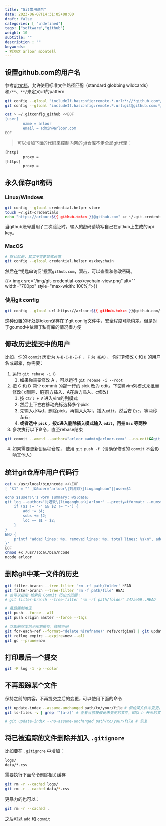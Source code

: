 ```yaml
---
title: "Git常用命令"
date: 2023-06-07T14:31:05+08:00
draft: false
categories: [ "undefined"]
tags: ["software","github"]
weight: 10
subtitle: ""
description : ""
keywords:
- 刘港欢 arloor moontell
---
```


## 设置github.com的用户名

参考[git文档](https://git-scm.com/docs/git-config#Documentation/git-config.txt-codehasconfigremoteurlcode)，允许使用标准文件路径匹配（standard globbing wildcards）和`/**`、`**/`来定义url的pattern

```bash
git config --global "includeIf.hasconfig:remote.*.url:*://*github.com*/**.path" .gitconfig_github
git config --global "includeIf.hasconfig:remote.*.url:git@github.com:*/**.path" .gitconfig_github

cat > ~/.gitconfig_github <<EOF
[user]
        name = arloor
        email = admin@arloor.com
EOF
```

> 可以增加下面的代码来控制内网的git仓库不走全局git代理：

```bash
[http]
        proxy = 
[https]
        proxy = 
```

## 永久保存git密码

### Linux/Windows

```bash
git config --global credential.helper store
touch ~/.git-credentials
echo "https://arloor:${{ github.token }}@github.com" >> ~/.git-credentials
```

当github账号启用了二次验证时，输入的密码请填写自己在github上生成的api key。

### MacOS

```bash
# 默认就是，其实不需要显式设置
git config --global credential.helper osxkeychain
```

然后在“钥匙串访问”搜索`github.com`，双击，可以查看和修改密码。

{{< imgx src="/img/git-credential-osxkeychain-view.png" alt="" width="700px" style="max-width: 100%;">}}

### 使用git config

```bash
git config --global url.https://arloor:${{ github.token }}@github.com/.insteadOf https://github.com/
```

这种设置的坏处是token保存在了git config文件中，安全程度可能稍差。但是对于go.mod中依赖了私有库的情况很方便

## 修改历史提交中的用户

比如，你的 `commit` 历史为 `A-B-C-D-E-F` ， `F` 为 `HEAD` ， 你打算修改 `C` 和 `D` 的用户名或邮箱，你需要：

1. 运行 `git rebase -i B` 
    1. 如果你需要修改 A ，可以运行 `git rebase -i --root`
2. 把 C 和 D 两个 commit 的那一行的 pick 改为 edit。下面用vim列模式来批量修改( d删除、I在前方插入、A在后方插入、c修改)
    1. 按 `Ctrl + V` 进入vim的列模式
    2. 然后上下左右移动光标选择多个pick
    3. 先输入小写d，删除pick，再输入大写I，插入`edit`，然后安 `Esc`，等两秒左右。
    4. **或者选中 `pick` ，按c进入删除插入模式输入 `edit`，再按 `Esc` 等两秒**
3. 多次执行以下命令，直至rebase结束

```bash
git commit --amend --author="arloor <admin@arloor.com>" --no-edit&&git rebase --continue
```

4. 如果需要更新到远程仓库， 使用 `git push -f`（请确保修改的 `commit` 不会影响其他人）

## 统计git仓库中用户代码行

```bash
cat > /usr/local/bin/ncode <<\EOF
[ "$1" = "" ]&&user="arloor\|刘港欢\|liuganghuan"||user=$1

echo ${user}\'s work summary: @$(date)
git log --author="刘港欢\|liuganghuan\|arloor" --pretty=tformat: --numstat | awk '{
    if ($1 != "-" && $2 != "-") {
        add += $1;
        subs += $2;
        loc += $1 - $2;
    }
} 
END { 
    printf "added lines: %s, removed lines: %s, total lines: %s\n", add, subs, loc 
}'
EOF
chmod +x /usr/local/bin/ncode
ncode arloor
```

## 删除git中某一文件的历史

```bash
git filter-branch --tree-filter 'rm -rf path/folder' HEAD
git filter-branch --tree-filter 'rm -f path/file' HEAD
# 也可以指定 检索的 Commit 历史的范围：
# git filter-branch --tree-filter 'rm -rf path/folder' 347ae59..HEAD

# 最后强制推送
git push --force --all
git push origin master --force --tags

# 立即删除本地无用的缓存，释放空间
git for-each-ref --format="delete %(refname)" refs/original | git update-ref --stdin
git reflog expire --expire=now --all
git gc --prune=now
```

## 打印最后一个提交

```bash
git -P log -1 -p --color
```

## 不再跟踪某个文件

保持之前的内容，不再提交之后的变更，可以使用下面的命令：

```bash
git update-index --assume-unchanged path/to/your/file # 假设某文件未变更，从而不加入暂存区
git ls-files -v | grep '^[a-z]' # 查看当前被假设未变更的文件，即以 h 开头的文件

# git update-index --no-assume-unchanged path/to/your/file # 恢复
```

## 将已被追踪的文件删除并加入 `.gitignore`

比如要在 `.gitignore` 中增加：

```bash
logs/
data/*.csv
```

需要执行下面命令删除相关缓存

```bash
git rm -r --cached logs/
git rm -r --cached data/*.csv
```

更暴力的也可以：

```bash
git rm -r --cached .
```

之后可以 `add` 和 `commit`